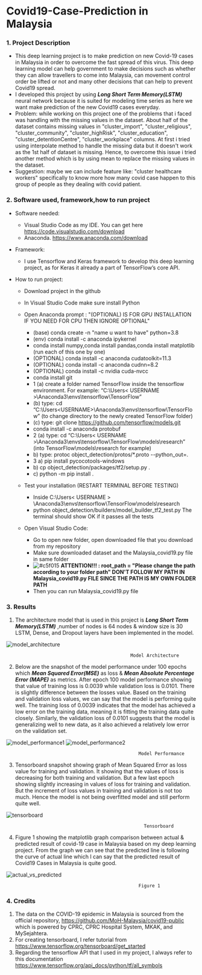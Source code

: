 # Covid19-Case-Prediction in Malaysia

### 1. Project Description

  * This deep learning project is to make prediction on new Covid-19 cases in Malaysia in order to overcome the fast spread of this virus. This deep learning model can help government to make decisions such as whether they can allow travellers to come into Malaysia, can movement control order be lifted or not and many other decisions that can help to prevent Covid19 spread.  
  * I developed this project by using **_Long Short Term Memory(LSTM)_** neural
network because it is suited for modeling time series as here we want make prediction of the new Covid19 cases everyday.
  * Problem: while working on this project one of the problems that i faced was handling with the missing values in the dataset. About half of the dataset contains missing values in "cluster_import", "cluster_religious", "cluster_community", "cluster_highRisk", "cluster_education", "cluster_detentionCentre", "cluster_workplace" columns. At first i tried using interpolate method to handle the missing data but it doesn't work as the 1st half of dataset is missing. Hence, to overcome this issue i tried another method which is by using mean to replace the missing values in the dataset.
  * Suggestion: maybe we can include feature like: "cluster healthcare workers" specifically to know more how many covid case happen to this group of people as they dealing with covid patient.  



### 2. Software used, framework,how to run project


   * Software needed:
     * Visual Studio Code as my IDE. You can get here https://code.visualstudio.com/download
     * Anaconda. https://www.anaconda.com/download

   * Framework:
     * I use Tensorflow and Keras framework to develop this deep learning project, as for Keras it already a part of TensorFlow’s core API.
   
   * How to run project:
     * Download project in the github
     * In Visual Studio Code make sure install Python
     * Open Anaconda prompt : "(OPTIONAL) IS FOR GPU INSTALLATION IF YOU NEED FOR CPU THEN IGNORE OPTIONAL"
        * (base) conda create -n "name u want to have" python=3.8
        * (env) conda install -c anaconda ipykernel
        * conda install numpy,conda install pandas,conda install matplotlib (run each of this one by one)
        * (OPTIONAL) conda install -c anaconda cudatoolkit=11.3
        * (OPTIONAL) conda install -c anaconda cudnn=8.2
        * (OPTIONAL) conda install -c nvidia cuda-nvcc
        * conda install git
        * 1 (a) create a folder named TensorFlow inside the tensorflow environment. For example: “C:\Users\< USERNAME >\Anaconda3\envs\tensorflow\TensorFlow”
        * (b) type: cd “C:\Users\<USERNAME>\Anaconda3\envs\tensorflow\TensorFlow” (to change directory to the newly created TensorFlow folder) 
        * (c) type: git clone https://github.com/tensorflow/models.git
        * conda install -c anaconda protobuf
        * 2 (a) type: cd “C:\Users\< USERNAME >\Anaconda3\envs\tensorflow\TensorFlow\models\research” (into TensorFlow\models\research for example)
        * b) type: protoc object_detection/protos/*.proto --python_out=.
        * 3 a) pip install pycocotools-windows
        * b) cp object_detection/packages/tf2/setup.py .
        * c) python -m pip install .
      * Test your installation (RESTART TERMINAL BEFORE TESTING)  
         * Inside C:\Users\< USERNAME > \Anaconda3\envs\tensorflow\TensorFlow\models\research
         * python object_detection/builders/model_builder_tf2_test.py The terminal should show OK if it passes all the tests
         
      * Open Visual Studio Code:
         * Go to open new folder, open downloaded file that you download from my repository
         * Make sure downloaded dataset and the Malaysia_covid19.py file in same folder
         * ![#c5f015](https://placehold.co/15x15/c5f015/c5f015.png) **ATTENTION!!! : root_path = "Please change the path according to your folder path" DON'T FOLLOW MY PATH IN Malaysia_covid19.py FILE SINCE THE PATH IS MY OWN FOLDER PATH**
         * Then you can run Malaysia_covid19.py file
         
          

 


 
 
### 3. Results
1. The architecture model that is used in this project is **_Long Short Term Memory(LSTM)_** ,number of nodes is 64 nodes & window size is 30 LSTM, Dense, and Dropout layers have been implemented in the
model.

![model_architecture](https://github.com/dalila28/covid19-case-prediction/blob/main/images/model_architecture.png)

                                                  Model Architecture



2. Below are the snapshot of the model performance under 100 epochs which **_Mean Squared Error(MSE)_** as loss & **_Mean Absolute Percentage Error (MAPE)_** as metrics. After epoch 100 model performance showing that value of training loss is 0.0039 while validation loss is 0.0101. There is slightly difference between the losses value. Based on the training and validation loss values, we can say that the model is performing quite well. The training loss of 0.0039 indicates that the model has achieved a low error on the training data, meaning it is fitting the training data quite closely. Similarly, the validation loss of 0.0101 suggests that the model is generalizing well to new data, as it also achieved a relatively low error on the validation set.



![model_performance1](https://github.com/dalila28/covid19-case-prediction/blob/main/images/model_performance1.png)
![model_performance2](https://github.com/dalila28/covid19-case-prediction/blob/main/images/model_performance2.png)


                                                     Model Performance
                                            

3. Tensorboard snapshot showing graph of Mean Squared Error as loss value for training and validation. It showing that the values of loss is decreasing for both training and validation. But a few last epoch showing slightly increasing in values of loss for training and validation. But the increment of loss values in training and validation is not too much. Hence the model is not being overfitted model and still perform quite well.




![tensorboard](https://github.com/dalila28/covid19-case-prediction/blob/main/images/tensorboard.png)


                                                       Tensorboard




4. Figure 1 showing the matplotlib graph comparison between actual & predicted result of covid-19 case in Malaysia based on my deep learning project. From the graph we can see that the predicted line is following the curve of actual line which I can say that the predicted result of Covid19 Cases in Malaysia is quite good.


![actual_vs_predicted](https://github.com/dalila28/covid19-case-prediction/blob/main/images/actual_vs_predicted.png)


                                                     Figure 1




### 4. Credits
1. The data on the COVID-19 epidemic in Malaysia is sourced from the official repository, https://github.com/MoH-Malaysia/covid19-public which is powered by CPRC, CPRC Hospital System, MKAK, and MySejahtera.
2. For creating tensorboard, I refer tutorial from https://www.tensorflow.org/tensorboard/get_started
3. Regarding the tensorflow API that I used in my project, I always refer to this documentation https://www.tensorflow.org/api_docs/python/tf/all_symbols

